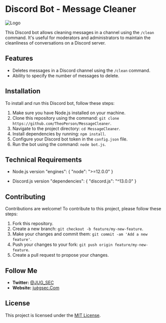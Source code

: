 # Discord Bot - Message Cleaner

![Logo](https://media.discordapp.net/attachments/729052657368694905/1237875957121945720/da8fd71a-db0a-4228-8f0d-e8ec8e500a4c.jpg?ex=663d3d52&is=663bebd2&hm=f254ff36a0c2fbf73242ae74674dd74afa73b46bd708ba4d8a34b34c626b8f77&=&format=webp&width=547&height=547)

This Discord bot allows cleaning messages in a channel using the `/clean` command. It's useful for moderators and administrators to maintain the cleanliness of conversations on a Discord server.

## Features
- Deletes messages in a Discord channel using the `/clean` command.
- Ability to specify the number of messages to delete.

## Installation
To install and run this Discord bot, follow these steps:
1. Make sure you have Node.js installed on your machine.
2. Clone this repository using the command: `git clone https://github.com/TheoPerson/MessageCleaner`.
3. Navigate to the project directory: `cd MessageCleaner`.
4. Install dependencies by running: `npm install`.
5. Configure your Discord bot token in the `config.json` file.
6. Run the bot using the command: `node bot.js`.

## Technical Requirements
- Node.js version "engines": {
    "node": ">=12.0.0"
}

- Discord.js version "dependencies": {
    "discord.js": "^13.0.0"
}

## Contributing
Contributions are welcome! To contribute to this project, please follow these steps:
1. Fork this repository.
2. Create a new branch: `git checkout -b feature/my-new-feature`.
3. Make your changes and commit them: `git commit -am 'Add a new feature'`.
4. Push your changes to your fork: `git push origin feature/my-new-feature`.
5. Create a pull request to propose your changes.

## Follow Me
- **Twitter:** [@JUG_SEC](https://twitter.com/JUG_SEC)
- **Website:** [juègsec.Com](https://juègsec.Com)

## License
This project is licensed under the [MIT License](LICENSE).
